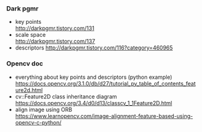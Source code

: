 ### Dark pgmr

- key points  
    http://darkpgmr.tistory.com/131  
- scale space  
    http://darkpgmr.tistory.com/137
- descriptors
    http://darkpgmr.tistory.com/116?category=460965

### Opencv doc

- everything about key points and descriptors (python example)  
    https://docs.opencv.org/3.1.0/db/d27/tutorial_py_table_of_contents_feature2d.html
- cv::Feature2D class inheritance diagram
    https://docs.opencv.org/3.4/d0/d13/classcv_1_1Feature2D.html
- align image using ORB  
    https://www.learnopencv.com/image-alignment-feature-based-using-opencv-c-python/
